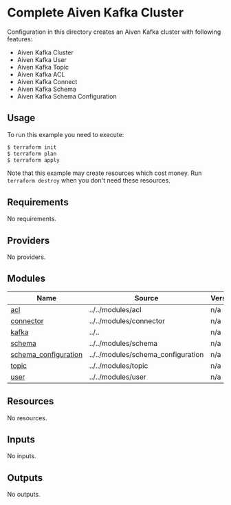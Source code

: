# Complete Aiven Kafka Cluster

Configuration in this directory creates an Aiven Kafka cluster with following features:

- Aiven Kafka Cluster
- Aiven Kafka User
- Aiven Kafka Topic 
- Aiven Kafka ACL
- Aiven Kafka Connect
- Aiven Kafka Schema
- Aiven Kafka Schema Configuration

## Usage

To run this example you need to execute:

```bash
$ terraform init
$ terraform plan
$ terraform apply
```

Note that this example may create resources which cost money. Run `terraform destroy` when you don't need these resources.


<!-- BEGIN_TF_DOCS -->
## Requirements

No requirements.

## Providers

No providers.

## Modules

| Name | Source | Version |
|------|--------|---------|
| <a name="module_acl"></a> [acl](#module\_acl) | ../../modules/acl | n/a |
| <a name="module_connector"></a> [connector](#module\_connector) | ../../modules/connector | n/a |
| <a name="module_kafka"></a> [kafka](#module\_kafka) | ../.. | n/a |
| <a name="module_schema"></a> [schema](#module\_schema) | ../../modules/schema | n/a |
| <a name="module_schema_configuration"></a> [schema\_configuration](#module\_schema\_configuration) | ../../modules/schema_configuration | n/a |
| <a name="module_topic"></a> [topic](#module\_topic) | ../../modules/topic | n/a |
| <a name="module_user"></a> [user](#module\_user) | ../../modules/user | n/a |

## Resources

No resources.

## Inputs

No inputs.

## Outputs

No outputs.
<!-- END_TF_DOCS -->